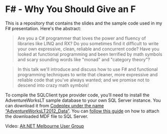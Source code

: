 # F# - Why You Should Give an F
This is a repository that contains the slides and the sample code used in my F# presentation. Here's the abstract:

> Are you a C# programmer that loves the power and fluency of libraries like LINQ and RX? Do you sometimes find it difficult to write your own expressive, clean, reliable and concurrent code? Have you looked at functional programming and been terrified by math symbols and scary sounding words like "monad" and "category theory"? 

> In this talk we'll introduce and discuss how to use F# and functional programming techniques to write that cleaner, more expressive and reliable code that you've always wanted; and we promise not to descend into crazy math symbols! 

To compile the SQLClient type provider code, you’ll need to install the AdventureWorksLT sample database to your own SQL Server instance. You can download it from [Codeplex under the name “AdventureWorksLT2012_Data”][1]. You can [follow this guide][2] on how to attach the downloaded MDF file to SQL Server.

[1]: http://msftdbprodsamples.codeplex.com/releases/view/55330
[2]: http://www.mssqltips.com/sqlservertip/2638/attach-sample-database--adventureworks-in-sql-server-2012/

Video: [Alt.NET Melbourne User Group](https://www.youtube.com/watch?v=kKkFabSzZvU)
